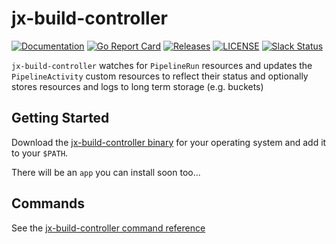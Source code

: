 # jx-build-controller

[![Documentation](https://godoc.org/github.com/jenkins-x-plugins/jx-build-controller?status.svg)](https://pkg.go.dev/mod/github.com/jenkins-x-plugins/jx-build-controller)
[![Go Report Card](https://goreportcard.com/badge/github.com/jenkins-x-plugins/jx-build-controller)](https://goreportcard.com/report/github.com/jenkins-x-plugins/jx-build-controller)
[![Releases](https://img.shields.io/github/release-pre/jenkins-x/helmboot.svg)](https://github.com/jenkins-x-plugins/jx-build-controller/releases)
[![LICENSE](https://img.shields.io/github/license/jenkins-x/helmboot.svg)](https://github.com/jenkins-x-plugins/jx-build-controller/blob/master/LICENSE)
[![Slack Status](https://img.shields.io/badge/slack-join_chat-white.svg?logo=slack&style=social)](https://slack.k8s.io/)

`jx-build-controller` watches for `PipelineRun` resources and updates the `PipelineActivity` custom resources to reflect their status and optionally stores resources and logs to long term storage (e.g. buckets)

## Getting Started

Download the [jx-build-controller binary](https://github.com/jenkins-x-plugins/jx-build-controller/releases) for your operating system and add it to your `$PATH`.

There will be an `app` you can install soon too...

## Commands

See the [jx-build-controller command reference](https://github.com/jenkins-x-plugins/jx-build-controller/blob/master/docs/cmd/jx-build-controller.md#jx-build-controller)



